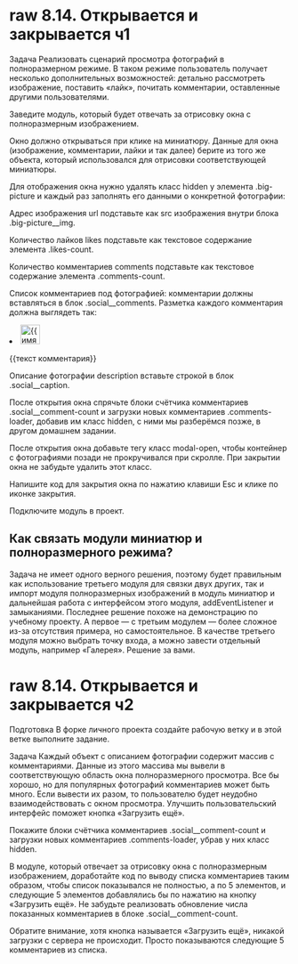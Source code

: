 # raw 8.14. Открывается и закрывается ч1
Задача
Реализовать сценарий просмотра фотографий в полноразмерном режиме. В таком режиме пользователь получает несколько дополнительных возможностей: детально рассмотреть изображение, поставить «лайк», почитать комментарии, оставленные другими пользователями.

Заведите модуль, который будет отвечать за отрисовку окна с полноразмерным изображением.

Окно должно открываться при клике на миниатюру. Данные для окна (изображение, комментарии, лайки и так далее) берите из того же объекта, который использовался для отрисовки соответствующей миниатюры.

Для отображения окна нужно удалять класс hidden у элемента .big-picture и каждый раз заполнять его данными о конкретной фотографии:

Адрес изображения url подставьте как src изображения внутри блока .big-picture__img.

Количество лайков likes подставьте как текстовое содержание элемента .likes-count.

Количество комментариев comments подставьте как текстовое содержание элемента .comments-count.

Список комментариев под фотографией: комментарии должны вставляться в блок .social__comments. Разметка каждого комментария должна выглядеть так:

<li class="social__comment">
    <img
        class="social__picture"
        src="{{аватар}}"
        alt="{{имя комментатора}}"
        width="35" height="35">
    <p class="social__text">{{текст комментария}}</p>
</li>
Описание фотографии description вставьте строкой в блок .social__caption.

После открытия окна спрячьте блоки счётчика комментариев .social__comment-count и загрузки новых комментариев .comments-loader, добавив им класс hidden, с ними мы разберёмся позже, в другом домашнем задании.

После открытия окна добавьте тегу <body> класс modal-open, чтобы контейнер с фотографиями позади не прокручивался при скролле. При закрытии окна не забудьте удалить этот класс.

Напишите код для закрытия окна по нажатию клавиши Esc и клике по иконке закрытия.

Подключите модуль в проект.

## Как связать модули миниатюр и полноразмерного режима?
Задача не имеет одного верного решения, поэтому будет правильным как использование третьего модуля для связки двух других, так и импорт модуля полноразмерных изображений в модуль миниатюр и дальнейшая работа с интерфейсом этого модуля, addEventListener и замыканиями. Последнее решение похоже на демонстрацию по учебному проекту. А первое — с третьим модулем — более сложное из-за отсутствия примера, но самостоятельное. В качестве третьего модуля можно выбрать точку входа, а можно завести отдельный модуль, например «Галерея». Решение за вами.



# raw 8.14. Открывается и закрывается ч2

Подготовка
В форке личного проекта создайте рабочую ветку и в этой ветке выполните задание.

Задача
Каждый объект с описанием фотографии содержит массив с комментариями. Данные из этого массива мы вывели в соответствующую область окна полноразмерного просмотра. Все бы хорошо, но для популярных фотографий комментариев может быть много. Если вывести их разом, то пользователю будет неудобно взаимодействовать с окном просмотра. Улучшить пользовательский интерфейс поможет кнопка «Загрузить ещё».

Покажите блоки счётчика комментариев .social__comment-count и загрузки новых комментариев .comments-loader, убрав у них класс hidden.

В модуле, который отвечает за отрисовку окна с полноразмерным изображением, доработайте код по выводу списка комментариев таким образом, чтобы список показывался не полностью, а по 5 элементов, и следующие 5 элементов добавлялись бы по нажатию на кнопку «Загрузить ещё». Не забудьте реализовать обновление числа показанных комментариев в блоке .social__comment-count.

Обратите внимание, хотя кнопка называется «Загрузить ещё», никакой загрузки с сервера не происходит. Просто показываются следующие 5 комментариев из списка.
